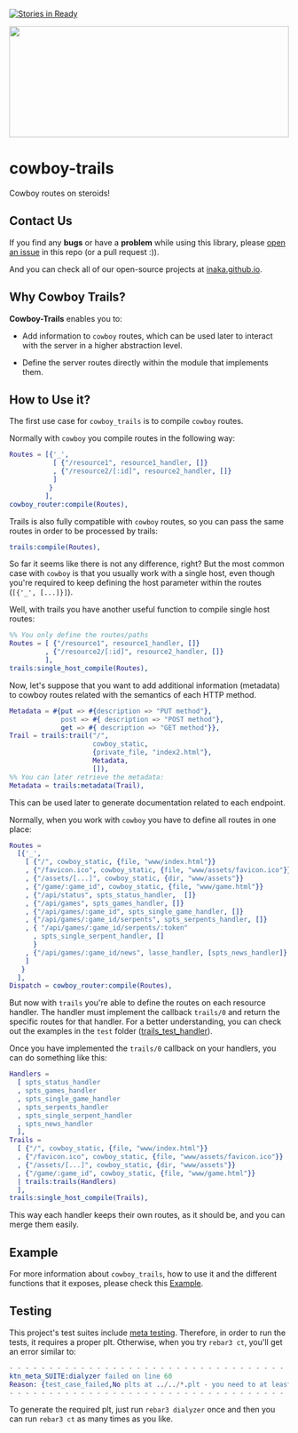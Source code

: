 [![Stories in Ready](https://badge.waffle.io/inaka/cowboy-trails.png?label=ready&title=Ready)](https://waffle.io/inaka/cowboy-trails)

<img src="https://lh5.googleusercontent.com/-Y1n1Vh4FjLE/TXDZiQ_zSVI/AAAAAAAAAJY/h47az_0MxO0/s1600/Western+backdrop+04.png" height="200" width="100%" />

# cowboy-trails
Cowboy routes on steroids!

## Contact Us
If you find any **bugs** or have a **problem** while using this library, please
[open an issue](https://github.com/inaka/elvis/issues/new) in this repo
(or a pull request :)).

And you can check all of our open-source projects at [inaka.github.io](http://inaka.github.io).

## Why Cowboy Trails?
**Cowboy-Trails** enables you to:

* Add information to `cowboy` routes, which can be used later to interact with
  the server in a higher abstraction level.

* Define the server routes directly within the module that implements them.

## How to Use it?
The first use case for `cowboy_trails` is to compile `cowboy` routes.

Normally with `cowboy` you compile routes in the following way:

```erlang
Routes = [{'_',
           [ {"/resource1", resource1_handler, []}
           , {"/resource2/[:id]", resource2_handler, []}
           ]
          }
         ],
cowboy_router:compile(Routes),
```

Trails is also fully compatible with `cowboy` routes, so you can pass the same
routes in order to be processed by trails:

```erlang
trails:compile(Routes),
```

So far it seems like there is not any difference, right? But the most common case
with `cowboy` is that you usually work with a single host, even though you're
required to keep defining the host parameter within the routes (`[{'_', [...]}]`).

Well, with trails you have another useful function to compile single host routes:

```erlang
%% You only define the routes/paths
Routes = [ {"/resource1", resource1_handler, []}
         , {"/resource2/[:id]", resource2_handler, []}
         ],
trails:single_host_compile(Routes),
```

Now, let's suppose that you want to add additional information (metadata) to
cowboy routes related with the semantics of each HTTP method.

```erlang
Metadata = #{put => #{description => "PUT method"},
             post => #{ description => "POST method"},
             get => #{ description => "GET method"}},
Trail = trails:trail("/",
                     cowboy_static,
                     {private_file, "index2.html"},
                     Metadata,
                     []),
%% You can later retrieve the metadata:
Metadata = trails:metadata(Trail),
```

This can be used later to generate documentation related to each endpoint.

Normally, when you work with `cowboy` you have to define all routes in one place:

```erlang
Routes =
  [{'_',
    [ {"/", cowboy_static, {file, "www/index.html"}}
    , {"/favicon.ico", cowboy_static, {file, "www/assets/favicon.ico"}}
    , {"/assets/[...]", cowboy_static, {dir, "www/assets"}}
    , {"/game/:game_id", cowboy_static, {file, "www/game.html"}}
    , {"/api/status", spts_status_handler,  []}
    , {"/api/games", spts_games_handler, []}
    , {"/api/games/:game_id", spts_single_game_handler, []}
    , {"/api/games/:game_id/serpents", spts_serpents_handler, []}
    , { "/api/games/:game_id/serpents/:token"
      , spts_single_serpent_handler, []
      }
    , {"/api/games/:game_id/news", lasse_handler, [spts_news_handler]}
    ]
   }
  ],
Dispatch = cowboy_router:compile(Routes),
```

But now with `trails` you're able to define the routes on each resource handler.
The handler must implement the callback `trails/0` and return the specific
routes for that handler. For a better understanding, you can check out the
examples in the `test` folder ([trails_test_handler](./test/trails_test_handler.erl)).

Once you have implemented the `trails/0` callback on your handlers, you can do
something like this:

```erlang
Handlers =
  [ spts_status_handler
  , spts_games_handler
  , spts_single_game_handler
  , spts_serpents_handler
  , spts_single_serpent_handler
  , spts_news_handler
  ],
Trails =
  [ {"/", cowboy_static, {file, "www/index.html"}}
  , {"/favicon.ico", cowboy_static, {file, "www/assets/favicon.ico"}}
  , {"/assets/[...]", cowboy_static, {dir, "www/assets"}}
  , {"/game/:game_id", cowboy_static, {file, "www/game.html"}}
  | trails:trails(Handlers)
  ],
trails:single_host_compile(Trails),
```

This way each handler keeps their own routes, as it should be, and you can
merge them easily.

## Example

For more information about `cowboy_trails`, how to use it and the different
functions that it exposes, please check this [Example](./example).

## Testing

This project's test suites include [meta testing](http://inaka.net/blog/2015/11/13/erlang-meta-test-revisited/).
Therefore, in order to run the tests, it requires a proper plt.
Otherwise, when you try `rebar3 ct`, you'll get an error similar to:

```erlang
- - - - - - - - - - - - - - - - - - - - - - - - - - - - - - - - - - - - - - - -
ktn_meta_SUITE:dialyzer failed on line 60
Reason: {test_case_failed,No plts at ../../*.plt - you need to at least have one}
- - - - - - - - - - - - - - - - - - - - - - - - - - - - - - - - - - - - - - - -
```

To generate the required plt, just run `rebar3 dialyzer` once and then you can
run `rebar3 ct` as many times as you like.
